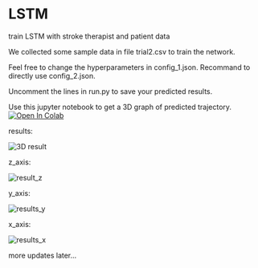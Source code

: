# LSTM
train LSTM with stroke therapist and patient data

We collected some sample data in file trial2.csv to train the network.

Feel free to change the hyperparameters in config_1.json. Recommand to directly use config_2.json.

Uncomment the lines in run.py to save your predicted results.

Use this jupyter notebook to get a 3D graph of predicted trajectory.
[![Open In Colab](https://colab.research.google.com/assets/colab-badge.svg)](https://colab.research.google.com/github/zeyangz2/LSTM/blob/master/3D%20graph%20LSTM%20results.ipynb)

results:

![3D result](https://github.com/zeyangz2/LSTM/assets/73300066/567839c0-16eb-4870-8e89-90343fa5423b)

z_axis:

![result_z](https://github.com/zeyangz2/LSTM/assets/73300066/e4a386d9-3d7d-46bc-b2ee-57cbad2cc750)

y_axis:

![results_y](https://github.com/zeyangz2/LSTM/assets/73300066/8902b71a-0f5a-4329-9964-554f8a639a62)

x_axis:

![results_x](https://github.com/zeyangz2/LSTM/assets/73300066/7b59c058-e4d3-4e12-a590-9ef38c316835)

more updates later...



